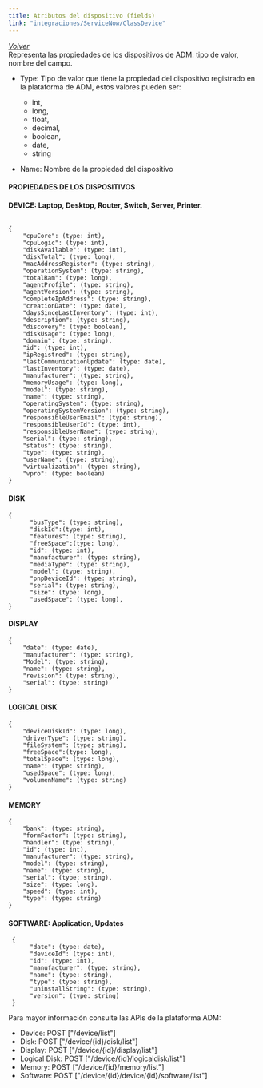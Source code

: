 ```yaml
---
title: Atributos del dispositivo (fields)
link: "integraciones/ServiceNow/ClassDevice"
---
```

*[Volver](../05_dispositivos_adm.html)*  
Representa las propiedades de los dispositivos de ADM: tipo de valor, nombre del campo.
+	Type: Tipo de valor que tiene la propiedad del dispositivo registrado en la plataforma de ADM, estos valores pueden ser:

    +	int,
    +	long,
    +	float,
    +	decimal,
    +	boolean,
    +	date,
    +	string

+	Name: Nombre de la propiedad del dispositivo

#### **PROPIEDADES DE LOS DISPOSITIVOS**



#### DEVICE: Laptop, Desktop, Router, Switch, Server, Printer.

  ```

{
      "cpuCore": (type: int),
      "cpuLogic": (type: int),
      "diskAvailable": (type: int),
      "diskTotal": (type: long),
      "macAddressRegister": (type: string),
      "operationSystem": (type: string),
      "totalRam": (type: long),
      "agentProfile": (type: string),
      "agentVersion": (type: string),
      "completeIpAddress": (type: string),
      "creationDate": (type: date),
      "daysSinceLastInventory": (type: int),
      "description": (type: string),
      "discovery": (type: boolean),
      "diskUsage": (type: long),
      "domain": (type: string),
      "id": (type: int),
      "ipRegistred": (type: string),
      "lastCommunicationUpdate": (type: date),
      "lastInventory": (type: date),
      "manufacturer": (type: string),
      "memoryUsage": (type: long),
      "model": (type: string),
      "name": (type: string),
      "operatingSystem": (type: string),
      "operatingSystemVersion": (type: string),
      "responsibleUserEmail": (type: string),
      "responsibleUserId": (type: int),
      "responsibleUserName": (type: string),
      "serial": (type: string),
      "status": (type: string),
      "type": (type: string),
      "userName": (type: string),
      "virtualization": (type: string),
      "vpro": (type: boolean)
} 
```

#### DISK

```
{
      "busType": (type: string),
      "diskId":(type: int),
      "features": (type: string),
      "freeSpace":(type: long),
      "id": (type: int),
      "manufacturer": (type: string),
      "mediaType": (type: string),
      "model": (type: string),
      "pnpDeviceId": (type: string),
      "serial": (type: string),
      "size": (type: long),
      "usedSpace": (type: long),
}

```


#### DISPLAY

```
{
    "date": (type: date),
    "manufacturer": (type: string),
    "Model": (type: string),
    "name": (type: string),
    "revision": (type: string),
    "serial": (type: string)
}

```

#### LOGICAL DISK

```
{
    "deviceDiskId": (type: long),
    "driverType": (type: string),
    "fileSystem": (type: string),
    "freeSpace":(type: long),
    "totalSpace": (type: long),
    "name": (type: string),
    "usedSpace": (type: long),
    "volumenName": (type: string)
}

```

#### MEMORY

```
{
    "bank": (type: string),
    "formFactor": (type: string),
    "handler": (type: string),
    "id": (type: int),
    "manufacturer": (type: string),
    "model": (type: string),
    "name": (type: string),
    "serial": (type: string),
    "size": (type: long),
    "speed": (type: int),
    "type": (type: string)
}
```

#### SOFTWARE: Application, Updates

```
 {
      "date": (type: date),
      "deviceId": (type: int),
      "id": (type: int),
      "manufacturer": (type: string),
      "name": (type: string),
      "type": (type: string),
      "uninstallString": (type: string),
      "version": (type: string)
 }
```

Para mayor información consulte las APIs de la plataforma ADM:

+ Device: POST ["/device/list"]
+ Disk: POST ["/device/{id}/disk/list"]
+ Display: POST ["/device/{id}/display/list"]
+ Logical Disk: POST ["/device/{id}/logicaldisk/list"]
+ Memory: POST ["/device/{id}/memory/list"]
+ Software: POST ["/device/{id}/device/{id}/software/list"]